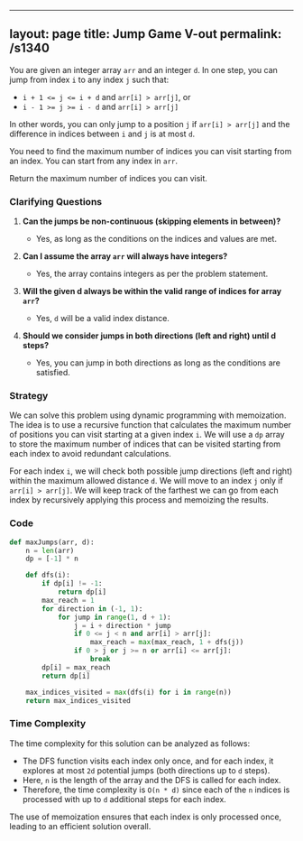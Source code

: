 
---
layout: page
title:  Jump Game V-out
permalink: /s1340
---

You are given an integer array `arr` and an integer `d`. In one step, you can jump from index `i` to any index `j` such that:

- `i + 1 <= j <= i + d` and `arr[i] > arr[j]`, or
- `i - 1 >= j >= i - d` and `arr[i] > arr[j]`

In other words, you can only jump to a position `j` if `arr[i] > arr[j]` and the difference in indices between `i` and `j` is at most `d`.

You need to find the maximum number of indices you can visit starting from an index. You can start from any index in `arr`.

Return the maximum number of indices you can visit.

### Clarifying Questions

1. **Can the jumps be non-continuous (skipping elements in between)?**
   - Yes, as long as the conditions on the indices and values are met.

2. **Can I assume the array `arr` will always have integers?**
   - Yes, the array contains integers as per the problem statement.

3. **Will the given d always be within the valid range of indices for array `arr`?**
   - Yes, `d` will be a valid index distance.

4. **Should we consider jumps in both directions (left and right) until d steps?**
   - Yes, you can jump in both directions as long as the conditions are satisfied.

### Strategy

We can solve this problem using dynamic programming with memoization. The idea is to use a recursive function that calculates the maximum number of positions you can visit starting at a given index `i`. We will use a `dp` array to store the maximum number of indices that can be visited starting from each index to avoid redundant calculations.

For each index `i`, we will check both possible jump directions (left and right) within the maximum allowed distance `d`. We will move to an index `j` only if `arr[i] > arr[j]`. We will keep track of the farthest we can go from each index by recursively applying this process and memoizing the results.

### Code

```python
def maxJumps(arr, d):
    n = len(arr)
    dp = [-1] * n

    def dfs(i):
        if dp[i] != -1:
            return dp[i]
        max_reach = 1
        for direction in (-1, 1):
            for jump in range(1, d + 1):
                j = i + direction * jump
                if 0 <= j < n and arr[i] > arr[j]:
                    max_reach = max(max_reach, 1 + dfs(j))
                if 0 > j or j >= n or arr[i] <= arr[j]:
                    break
        dp[i] = max_reach
        return dp[i]

    max_indices_visited = max(dfs(i) for i in range(n))
    return max_indices_visited
```

### Time Complexity

The time complexity for this solution can be analyzed as follows:

- The DFS function visits each index only once, and for each index, it explores at most `2d` potential jumps (both directions up to `d` steps).
- Here, `n` is the length of the array and the DFS is called for each index.
- Therefore, the time complexity is `O(n * d)` since each of the `n` indices is processed with up to `d` additional steps for each index.

The use of memoization ensures that each index is only processed once, leading to an efficient solution overall.